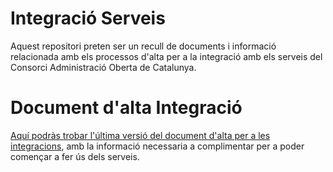 # Integració Serveis
Aquest repositori preten ser un recull de documents i informació relacionada amb els processos d'alta per a la integració amb els serveis del Consorci Administració Oberta de Catalunya.

# Document d'alta Integració

[Aquí podràs trobar l'última versió del document d'alta per a les integracions](https://github.com/ConsorciAOC/Integracio-Serveis/raw/main/documentAlta/formulari_sol-licitud_integracio_serveis_caoc.pdf), amb la informació necessaria a complimentar per a poder començar a fer ús dels serveis.
